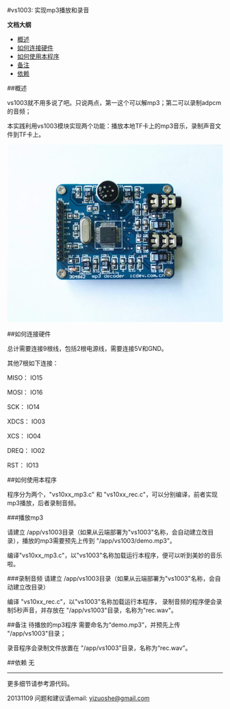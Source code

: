 ﻿#vs1003: 实现mp3播放和录音

**文档大纲**

- [概述](#overview)
- [如何连接硬件](#how2connect)
- [如何使用本程序](#how2use)
- [备注](#notes)
- [依赖](#dependency)



<a name="overview"></a>
##概述

vs1003就不用多说了吧。只说两点，第一这个可以解mp3；第二可以录制adpcm的音频；

本实践利用vs1003模块实现两个功能：播放本地TF卡上的mp3音乐，录制声音文件到TF卡上。

 ![vs1003](../../addons_img/vs1003_module.jpg)
 


<a name="how2connect"></a>
##如何连接硬件

总计需要连接9根线，包括2根电源线，需要连接5V和GND。

其他7根如下连接：

MISO： IO15

MOSI： IO16

SCK： IO14
 
XDCS： IO03

XCS： IO04

DREQ： IO02

RST： IO13

<a name="how2use"></a>
##如何使用本程序

程序分为两个，"vs10xx_mp3.c" 和 "vs10xx_rec.c"，可以分别编译，前者实现mp3播放，后者录制音频。

###播放mp3

请建立 /app/vs1003目录（如果从云端部署为"vs1003"名称，会自动建立改目录），播放的mp3需要预先上传到 "/app/vs1003/demo.mp3"。

编译"vs10xx_mp3.c"，以"vs1003"名称加载运行本程序，便可以听到美妙的音乐啦。

###录制音频
请建立 /app/vs1003目录（如果从云端部署为"vs1003"名称，会自动建立改目录）

编译 "vs10xx_rec.c"，以"vs1003"名称加载运行本程序， 录制音频的程序便会录制5秒声音，并存放在 "/app/vs1003"目录，名称为"rec.wav"。



<a name="notes"></a>
##备注
待播放的mp3程序 需要命名为“demo.mp3”，并预先上传 "/app/vs1003"目录；

录音程序会录制文件放置在 "/app/vs1003"目录，名称为“rec.wav”。

<a name="dependency"></a>
##依赖
无


****
更多细节请参考源代码。

20131109
问题和建议请email: yizuoshe@gmail.com 